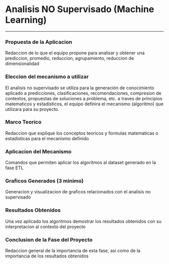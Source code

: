 # Analisis NO Supervisado (Machine Learning)
<HR>

### Propuesta de la Aplicacion
Redaccion de lo que el equipo propone para analisar y obtener una
prediccion, promedio, reduccion, agrupamiento, reduccion de dimensionalidad

### Eleccion del mecanismo a utilizar
El analisis no supervisado se utiliza para la generación de conocimiento
aplicado a predicciones, clasificaciones, recomendaciones,
compresion de contextos, propuestas de soluciones a problema, etc. a
traves de principios matematicos y estadisticos, el equipo definira 
el mecanismo (algoritmo) que utilizara para su proyecto.

### Marco Teorico
Redaccion que explique los conceptos teoricos y formulas matematicas
o estadisticas para el mecanismo definido

### Aplicacion del Mecanismo
Comandos que permiten aplicar los algoritmos al dataset generado en
la fase ETL 

### Graficos Generados (3 minimo)
Generacion y visualizacion de graficos relacionados con el analisis no
supervisado

### Resultados Obtenidos
Una vez aplicado los algoritmos demostrar los resultados obtenidos con
su interpretacion al contexto del proyecto 

### Conclusion de la Fase del Proyecto
Redaccion general de la importancia de esta fase, asi como de la
importancia de los resultados obtenidos